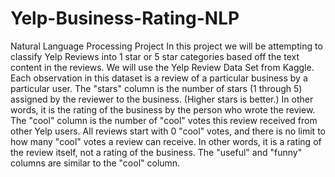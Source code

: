 # Yelp-Business-Rating-NLP
Natural Language Processing Project In this project we will be attempting to classify Yelp Reviews into 1 star or 5 star categories based off the text content in the reviews.  We will use the Yelp Review Data Set from Kaggle.  Each observation in this dataset is a review of a particular business by a particular user.  The "stars" column is the number of stars (1 through 5) assigned by the reviewer to the business. (Higher stars is better.) In other words, it is the rating of the business by the person who wrote the review.  The "cool" column is the number of "cool" votes this review received from other Yelp users.  All reviews start with 0 "cool" votes, and there is no limit to how many "cool" votes a review can receive. In other words, it is a rating of the review itself, not a rating of the business.  The "useful" and "funny" columns are similar to the "cool" column.
